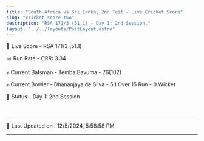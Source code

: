 ```yaml
---
title: "South Africa vs Sri Lanka, 2nd Test - Live Cricket Score"
slug: "cricket-score-two"
description: "RSA 171/3 (51.1) - Day 1: 2nd Session."
layout: "../../layouts/PostLayout.astro"
---
```


🔴 Live Score - RSA 171/3 (51.1)  

📊 Run Rate - CRR: 3.34  

✊ Current Batsman - Temba Bavuma - 76(102)  

✊ Current Bowler - Dhananjaya de Silva - 5.1 Over 15 Run - 0 Wicket  

📑 Status - Day 1: 2nd Session

<br />

***

📝 Last Updated on : 12/5/2024, 5:58:58 PM

***

